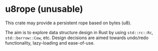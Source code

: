 # u8rope (unusable)

This crate may provide a persistent rope based on bytes (u8).

The aim is to explore data structure design in Rust by using `std::rc::Rc`, `std::borrow::Cow`, etc.
Design decisions are aimed towards undo/redo functionality, lazy-loading and ease-of-use.
